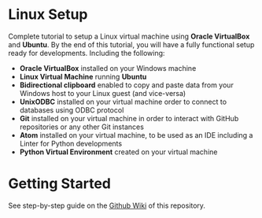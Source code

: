 # Linux Setup
Complete tutorial to setup a Linux virtual machine using **Oracle VirtualBox** and **Ubuntu**. By the end of this tutorial, you will have a fully functional setup ready for developments. Including the following:
- **Oracle VirtualBox** installed on your Windows machine
- **Linux Virtual Machine** running **Ubuntu**
- **Bidirectional clipboard** enabled to copy and paste data from your Windows host to your Linux guest (and vice-versa)
- **UnixODBC** installed on your virtual machine order to connect to databases using ODBC protocol
- **Git** installed on your virtual machine in order to interact with GitHub repositories or any other Git instances
- **Atom** installed on your virtual machine, to be used as an IDE including a Linter for Python developments
- **Python Virtual Environment** created on your virtual machine

# Getting Started
See step-by-step guide on the [Github Wiki](https://github.com/alexisrolland/linux-setup/wiki) of this repository.
